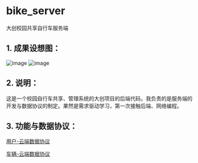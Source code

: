 # bike_server
大创校园共享自行车服务端

## 1. 成果设想图：
![image](https://raw.githubusercontent.com/Bmaili/myimgbed/master/images/share_bike/1.png)
![image](https://raw.githubusercontent.com/Bmaili/myimgbed/master/images/share_bike/2.png)

## 2. 说明：
这是一个校园自行车共享、管理系统的大创项目的后端代码，我负责的是服务端的开发与数据协议的制定。果然是需求驱动学习，第一次接触后端、网络编程。

## 3. 功能与数据协议：
[用户-云端数据协议](https://www.processon.com/view/link/6067ffe3f346fb0aa9839aa3)

[车辆-云端数据协议](https://www.processon.com/view/link/6066f1fce0b34d282990f9b0)
